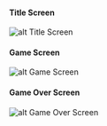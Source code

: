 #### Title Screen
![alt Title Screen](https://i.ibb.co/fQFpV08/Screen-Shot-2020-12-27-at-9-05-11-PM.png)
#### Game Screen
![alt Game Screen](https://i.ibb.co/4VqwqVK/Screen-Shot-2020-12-27-at-9-05-41-PM.png)
#### Game Over Screen
![alt Game Over Screen](https://i.ibb.co/XjGj8BY/Screen-Shot-2020-12-27-at-9-05-47-PM.png)
